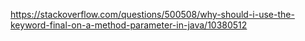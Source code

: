 https://stackoverflow.com/questions/500508/why-should-i-use-the-keyword-final-on-a-method-parameter-in-java/10380512
